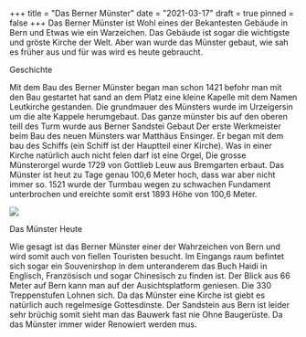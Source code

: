 +++
title = "Das Berner Münster"
date = "2021-03-17"
draft = true
pinned = false
+++
Das Berner Münster ist Wohl eines der Bekantesten Gebäude in Bern und Etwas wie ein Warzeichen. Das Gebäude ist sogar die wichtigste und gröste Kirche der Welt. Aber wan wurde das Münster gebaut, wie sah es früher aus und für was wird es heute gebraucht.

Geschichte

Mit dem Bau des Berner Münster began man schon 1421 befohr man mit den Bau gestartet hat sand an dem Platz eine kleine Kapelle mit dem Namen Leutkirche gestanden. Die grundmauer des Münsters wurde im Urzeigersin um die alte Kappele herumgebaut. Das ganze münster bis auf den oberen teill des Turm wurde aus Berner Sandstei Gebaut Der erste Werkmeister beim Bau des neuen Münsters war Matthäus Ensinger. Er began mit dem bau des Schiffs (ein Schiff ist der Hauptteil einer Kirche). Was in einer Kirche natürlich auch nicht felen darf ist eine Orgel, Die grosse Münsterorgel wurde 1729 von Gottlieb Leuw aus Bremgarten erbaut. Das Münster ist heut zu Tage genau 100,6 Meter hoch, dass war aber nicht immer so. 1521 wurde der Turmbau wegen zu schwachen Fundament unterbrochen und ereichte somit erst 1893 Höhe von 100,6 Meter. 

![](1.jpg)

Das Münster Heute

Wie gesagt ist das Berner Münster einer der Wahrzeichen von Bern und wird somit auch von fiellen Touristen besucht. Im Eingangs raum befintet sich sogar ein Souvenirshop in dem unteranderem das Buch Haidi in Englisch, Französisch und sogar Chinesisch zu finden ist. Der Blick aus 66 Meter auf Bern kann man auf der Ausichtsplatform geniesen. Die 330 Treppenstufen Lohnen sich. Da das Münster eine Kirche ist giebt es natürlich auch regelmesige Gottesdinste. Der Sandstein aus Bern ist leider sehr brüchig somit sieht man das Bauwerk fast nie Ohne Baugerüste. Da das Münster immer wider Renowiert werden mus.